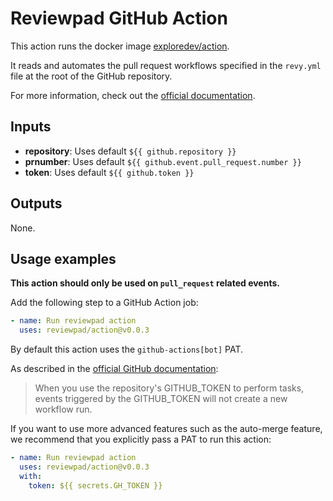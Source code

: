 # Reviewpad GitHub Action

This action runs the docker image [exploredev/action](https://hub.docker.com/repository/docker/exploredev/action).

It reads and automates the pull request workflows specified in the `revy.yml` file at the root of the GitHub repository.

For more information, check out the [official documentation](https://docs.reviewpad.com).

## Inputs

- **repository**: Uses default `${{ github.repository }}`
- **prnumber**: Uses default `${{ github.event.pull_request.number }}`
- **token**: Uses default `${{ github.token }}`

## Outputs

None.

## Usage examples

**This action should only be used on `pull_request` related events.**

Add the following step to a GitHub Action job:

```yaml
- name: Run reviewpad action
  uses: reviewpad/action@v0.0.3
```


By default this action uses the `github-actions[bot]` PAT.

As described in the [official GitHub documentation](https://docs.github.com/en/actions/security-guides/automatic-token-authentication#using-the-github_token-in-a-workflow):

> When you use the repository's GITHUB_TOKEN to perform tasks, events triggered by the GITHUB_TOKEN will not create a new workflow run.

If you want to use more advanced features such as the auto-merge feature, we recommend that you explicitly pass a PAT to run this action:

```yaml
- name: Run reviewpad action
  uses: reviewpad/action@v0.0.3
  with:
    token: ${{ secrets.GH_TOKEN }}
```
